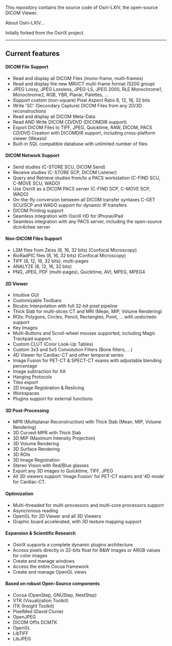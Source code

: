 This repository contains the source code of Osiri-LXIV, the open-source DICOM Viewer.

About Osiri-LXIV...

Initally forked from the OsiriX project.

---
## Current features

#### DICOM File Support
- Read and display all DICOM Files (mono-frame, multi-frames)
- Read and display the new MRI/CT multi-frame format (5200 group)
- JPEG Lossy, JPEG Lossless, JPEG-LS, JPEG 2000, RLE
Monochrome1, Monochrome2, RGB, YBR, Planar, Palettes, ...
- Support custom (non-square) Pixel Aspect Ratio
8, 12, 16, 32 bits
- Write 'SC' (Secondary Capture) DICOM Files from any 2D/3D reconstructions
- Read and display all DICOM Meta-Data
- Read AND Write DICOM CD/DVD (DICOMDIR support)
- Export DICOM Files to TIFF, JPEG, Quicktime, RAW, DICOM, PACS
CD/DVD Creation with DICOMDIR support, including cross-platform viewer (Weasis)
- Built-in SQL compatible database with unlimited number of files

#### DICOM Network Support
- Send studies (C-STORE SCU, DICOM Send)
- Receive studies (C-STORE SCP, DICOM Listener)
- Query and Retrieve studies from/to a PACS workstation (C-FIND SCU, C-MOVE SCU, WADO)
- Use OsiriX as a DICOM PACS server (C-FIND SCP, C-MOVE SCP, WADO)
- On-the-fly conversion between all DICOM transfer syntaxes
C-GET SCU/SCP and WADO support for dynamic IP transfers
- DICOM Printing support
- Seamless integration with OsiriX HD for iPhone/iPad
- Seamless integration with any PACS server, including the open-source dcm4chee server

#### Non-DICOM Files Support
- LSM files from Zeiss (8, 16, 32 bits) (Confocal Microscopy)
- BioRadPIC files (8, 16, 32 bits) (Confocal Microscopy)
- TIFF (8, 12, 16, 32 bits), multi-pages
- ANALYZE (8, 12, 16, 32 bits)
- PNG, JPEG, PDF (multi-pages), Quicktime, AVI, MPEG, MPEG4

#### 2D Viewer
- Intuitive GUI
- Customizable Toolbars
- Bicubic Interpolation with full 32-bit pixel pipeline
- Thick Slab for multi-slices CT and MRI (Mean, MIP, Volume Rendering)
- ROIs: Polygons, Circles, Pencil, Rectangles, Point, ... with undo/redo support
- Key Images
- Multi-Buttons and Scroll-wheel mouses supported, including Magic Trackpad support.
- Custom CLUT (Color Look-Up Tables)
- Custom 3x3 and 5x5 Convolution Filters (Bone filters, ...)
- 4D Viewer for Cardiac-CT and other temporal series
- Image Fusion for PET-CT & SPECT-CT exams with adjustable blending percentage
- Image subtraction for XA
- Hanging Protocols
- Tiles export
- 2D Image Registration & Reslicing
- Workspaces
- Plugins support for external functions

#### 3D Post-Processing
- MPR (Multiplanar Reconstruction) with Thick Slab (Mean, MIP, Volume Rendering)
- 3D Curved-MPR with Thick Slab
- 3D MIP (Maximum Intensity Projection)
- 3D Volume Rendering
- 3D Surface Rendering
- 3D ROIs
- 3D Image Registration
- Stereo Vision with Red/Blue glasses
- Export any 3D images to Quicktime, TIFF, JPEG
- All 3D viewers support 'Image Fusion' for PET-CT exams and '4D mode' for Cardiac-CT.

#### Optimization
- Multi-threaded for multi-processors and multi-core processors support
- Asyncronous reading
- OpenGL for 2D Viewer and all 3D Viewers
- Graphic board accelerated, with 3D texture mapping support

#### Expansion & Scientific Research
- OsiriX supports a complete dynamic plugins architecture
- Access pixels directly in 32-bits float for B&W images or ARGB values for color images
- Create and manage windows
- Access the entire Cocoa framework
- Create and manage OpenGL views

#### Based on robust Open-Source components
- Cocoa (OpenStep, GNUStep, NextStep)
- VTK (Visualization Toolkit)
- ITK (Insight Toolkit)
- PixelMed (David Clunie)
- OpenJPEG
- DICOM Offis DCMTK
- OpenGL
- LibTIFF
- LibJPEG
